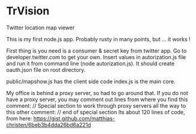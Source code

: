 # TrVision
Twitter location map viewer

This is my first node.js app. Probably rusty in many points, but ... it works !

First thing is you need is a consumer & secret key from twitter app. Go to developer.twitter.com to get your own. 
Insert values in autorization.js file and run it from command line (node autorization.js). It should create oauth.json file on root directory.

public/mapshow.js has the client side code
index.js is the main core.

My office is behind a proxy server, so had to go around that. If you do not have a proxy server, you may comment out lines from where you find this comment:
// Special section to work through proxy servers
all the way to this other comment:
// end of special section
Its about 120 lines of code, from here: https://gist.github.com/matthias-christen/6beb3b4dda26bd6a221d
